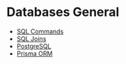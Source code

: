 # Databases General

- [SQL Commands](sql-commands.md)
- [SQL Joins](./sql-joins.md)
- [PostgreSQL](postgresql.md)
- [Prisma ORM](prisma-orm.md)
